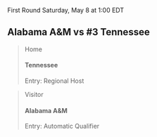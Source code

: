 First Round
Saturday, May 8 at 1:00 EDT
## Alabama A&M vs #3 Tennessee

> Home
> #### Tennessee
> Entry: Regional Host

> Visitor
> #### Alabama A&M
> Entry: Automatic Qualifier